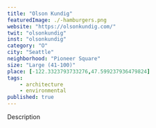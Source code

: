 ```yaml
---
title: "Olson Kundig"
featuredImage: ./-hamburgers.png
website: "https://olsonkundig.com/"
twit: "olsonkundig"
inst: "olsonkundig"
category: "O"
city: "Seattle"
neighborhood: "Pioneer Square"
size: "Large (41-100)"
place: [-122.3323793733276,47.599237936479824]
tags:
    - architecture
    - environmental
published: true
---
```


Description
